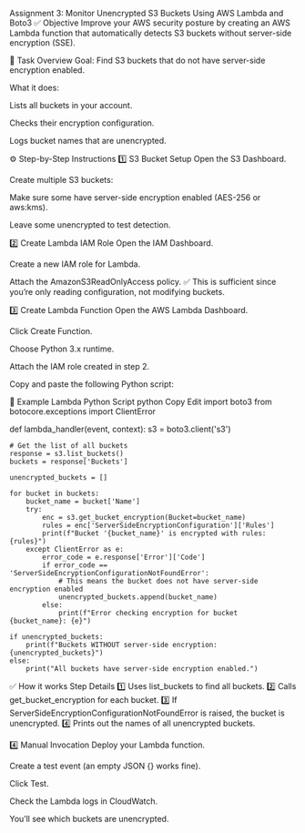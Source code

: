 Assignment 3: Monitor Unencrypted S3 Buckets Using AWS Lambda and Boto3
✅ Objective
Improve your AWS security posture by creating an AWS Lambda function that automatically detects S3 buckets without server-side encryption (SSE).

📌 Task Overview
Goal: Find S3 buckets that do not have server-side encryption enabled.

What it does:

Lists all buckets in your account.

Checks their encryption configuration.

Logs bucket names that are unencrypted.

⚙️ Step-by-Step Instructions
1️⃣ S3 Bucket Setup
Open the S3 Dashboard.

Create multiple S3 buckets:

Make sure some have server-side encryption enabled (AES-256 or aws:kms).

Leave some unencrypted to test detection.

2️⃣ Create Lambda IAM Role
Open the IAM Dashboard.

Create a new IAM role for Lambda.

Attach the AmazonS3ReadOnlyAccess policy.
✅ This is sufficient since you’re only reading configuration, not modifying buckets.

3️⃣ Create Lambda Function
Open the AWS Lambda Dashboard.

Click Create Function.

Choose Python 3.x runtime.

Attach the IAM role created in step 2.

Copy and paste the following Python script:

🐍 Example Lambda Python Script
python
Copy
Edit
import boto3
from botocore.exceptions import ClientError

def lambda_handler(event, context):
    s3 = boto3.client('s3')

    # Get the list of all buckets
    response = s3.list_buckets()
    buckets = response['Buckets']

    unencrypted_buckets = []

    for bucket in buckets:
        bucket_name = bucket['Name']
        try:
            enc = s3.get_bucket_encryption(Bucket=bucket_name)
            rules = enc['ServerSideEncryptionConfiguration']['Rules']
            print(f"Bucket '{bucket_name}' is encrypted with rules: {rules}")
        except ClientError as e:
            error_code = e.response['Error']['Code']
            if error_code == 'ServerSideEncryptionConfigurationNotFoundError':
                # This means the bucket does not have server-side encryption enabled
                unencrypted_buckets.append(bucket_name)
            else:
                print(f"Error checking encryption for bucket {bucket_name}: {e}")

    if unencrypted_buckets:
        print(f"Buckets WITHOUT server-side encryption: {unencrypted_buckets}")
    else:
        print("All buckets have server-side encryption enabled.")
✅ How it works
Step	Details
1️⃣	Uses list_buckets to find all buckets.
2️⃣	Calls get_bucket_encryption for each bucket.
3️⃣	If ServerSideEncryptionConfigurationNotFoundError is raised, the bucket is unencrypted.
4️⃣	Prints out the names of all unencrypted buckets.

4️⃣ Manual Invocation
Deploy your Lambda function.

Create a test event (an empty JSON {} works fine).

Click Test.

Check the Lambda logs in CloudWatch.

You’ll see which buckets are unencrypted.

